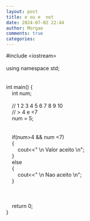 ```yaml
---
layout: post
title: e ou e  not
date: 2024-07-02 22:44
author: Morgao
comments: true
categories: 
---
```

#include &lt;iostream&gt;<br /><br />using namespace std;<br /><br /><br />int main() {<br />&nbsp;&nbsp;&nbsp; int num;<br />&nbsp;&nbsp;&nbsp; <br />&nbsp;&nbsp;&nbsp; // 1 2 3 4 5 6 7 8 9 10<br />&nbsp;&nbsp;&nbsp; // &gt; 4 e &lt;7<br />&nbsp;&nbsp;&nbsp; num = 5;<br />&nbsp;&nbsp;&nbsp; <br />&nbsp;&nbsp;&nbsp; <br />&nbsp;&nbsp;&nbsp; if(num&gt;4 &amp;&amp; num &lt;7)<br />&nbsp;&nbsp;&nbsp; {<br />&nbsp;&nbsp;&nbsp; &nbsp;&nbsp;&nbsp; cout&lt;&lt;" \n Valor aceito \n";<br />&nbsp;&nbsp;&nbsp; }<br />&nbsp;&nbsp;&nbsp; else<br />&nbsp;&nbsp;&nbsp; {<br />&nbsp;&nbsp;&nbsp; &nbsp;&nbsp;&nbsp; cout&lt;&lt;" \n Nao aceito \n";<br />&nbsp;&nbsp;&nbsp; }<br />&nbsp;&nbsp;&nbsp; <br /><br />&nbsp;&nbsp;&nbsp; <br />&nbsp;&nbsp;&nbsp; return 0;<br />}
